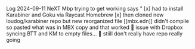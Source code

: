 Log 
2024-09-11 NeXT Mbp trying to get working says "
[x] had to install Karabiner and Goku via Raycast Homebrew
[x] then cloned new loudog/karabiner repo but new reorganized file [[mbx.edn]] didn't compile so pasted what was in MBX copy and that worked
💢 issue with Dropbox syncing BTT and KM to empty files...
💢 stiill don't really have repo really going
